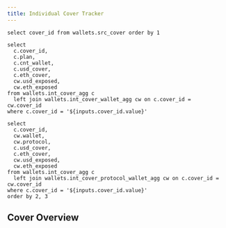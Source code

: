 ```yaml
---
title: Individual Cover Tracker
---
```


```cover_dropdown
select cover_id from wallets.src_cover order by 1
```

<Dropdown data={cover_dropdown} name=cover_id value=cover_id title="Select Cover ID" />

```cover_list
select
  c.cover_id,
  c.plan,
  c.cnt_wallet,
  c.usd_cover,
  c.eth_cover,
  cw.usd_exposed,
  cw.eth_exposed
from wallets.int_cover_agg c
  left join wallets.int_cover_wallet_agg cw on c.cover_id = cw.cover_id
where c.cover_id = '${inputs.cover_id.value}'
```

```cover_wallet_protocol_list
select
  c.cover_id,
  cw.wallet,
  cw.protocol,
  c.usd_cover,
  c.eth_cover,
  cw.usd_exposed,
  cw.eth_exposed
from wallets.int_cover_agg c
  left join wallets.int_cover_protocol_wallet_agg cw on c.cover_id = cw.cover_id
where c.cover_id = '${inputs.cover_id.value}'
order by 2, 3
```

## Cover Overview

<DataTable data={cover_list}>
  <Column id=cover_id title="cover id"/>
  <Column id=plan title="plan"/>
  <Column id=cnt_wallet title="# wallets" />
  <Column id=usd_cover title="cover ($)" />
  <Column id=eth_cover title="cover (Ξ)" />
  <Column id=usd_exposed title="funds exposed ($)" />
  <Column id=eth_exposed title="funds exposed (Ξ)" />
</DataTable>

<DataTable data={cover_wallet_protocol_list} totalRow=true>
  <Column id=cover_id title="cover id" totalAgg="grand total"/>
  <Column id=wallet title="wallet"/>
  <Column id=protocol title="protocol" />
  <Column id=usd_cover title="cover ($)" totalAgg=mean />
  <Column id=eth_cover title="cover (Ξ)" totalAgg=mean />
  <Column id=usd_exposed title="funds exposed ($)" totalAgg=sum />
  <Column id=eth_exposed title="funds exposed (Ξ)" totalAgg=sum />
</DataTable>
